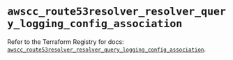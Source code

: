 # `awscc_route53resolver_resolver_query_logging_config_association`

Refer to the Terraform Registry for docs: [`awscc_route53resolver_resolver_query_logging_config_association`](https://registry.terraform.io/providers/hashicorp/awscc/0.70.0/docs/resources/route53resolver_resolver_query_logging_config_association).
